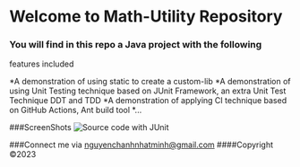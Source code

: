 # Welcome to Math-Utility Repository

### You will find in this repo a Java project with the following 
features included 

*A demonstration of using static to create a custom-lib
*A demonstration of using Unit Testing technique based on JUnit Framework, 
an extra Unit Test Technique DDT and TDD
*A demonstration of applying CI technique based on GitHub Actions, Ant build tool
*...

###ScreenShots
![Source code with JUnit](https://github.com/minhncn2310/mathutil-ant/blob/main/screenshots/Source_Code_With_JUnit.png)

###Connect me via nguyenchanhnhatminh@gmail.com
####Copyright &#169;2023


